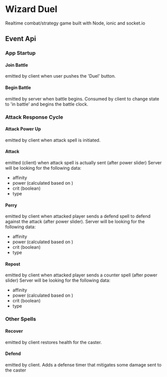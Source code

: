 # Wizard Duel

Realtime combat/strategy game built with Node, ionic and socket.io

## Event Api

### App Startup

#### Join Battle

emitted by client when user pushes the 'Duel' button.

#### Begin Battle

emitted by server when battle begins. Consumed by client to change state to 'in battle' and begins the battle clock.

### Attack Response Cycle

#### Attack Power Up

emitted by client when attack spell is initiated.

#### Attack

emitted (client) when attack spell is actually sent (after power slider)
Server will be looking for the following data:
- affinity
- power (calculated based on )
- crit (boolean)
- type

#### Perry

emitted by client when attacked player sends a defend spell to defend against the attack (after power slider).
Server will be looking for the following data:
- affinity
- power (calculated based on )
- crit (boolean)
- type

#### Repost

emitted by client when attacked player sends a counter spell (after power slider)
Server will be looking for the following data:
- affinity
- power (calculated based on )
- crit (boolean)
- type

### Other Spells

#### Recover

emitted by client restores health for the caster.

#### Defend

emitted by client. Adds a defense timer that mitigates some damage sent to the caster
